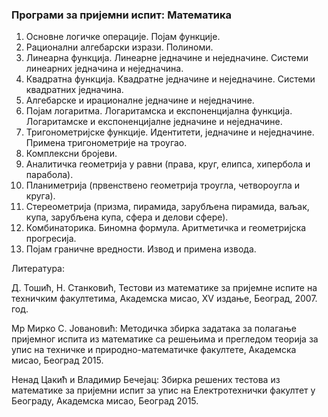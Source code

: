### Програми за пријемни испит: Математика
1. Основне логичке операције. Појам функције.
2. Рационални алгебарски изрази. Полиноми.
3. Линеарна функција. Линеарне једначине и неједначине. Системи линеарних једначина и неједначина.
4. Квадратна функција. Квадратне једначине и неједначине. Системи квадратних једначина.
5. Алгебарске и ирационалне једначине и неједначине.
6. Појам логаритма. Логаритамска и експоненцијална функција. Логаритамске и експоненцијалне једначине и неједначине.
7. Тригонометријске функције. Идентитети, једначине и неједначине. Примена тригонометрије на троугао.
8. Комплексни бројеви.
9. Аналитичка геометрија у равни (права, круг, елипса, хипербола и парабола).
10. Планиметрија (првенствено геометрија троугла, четвороугла и круга).
11. Стереометрија (призма, пирамида, зарубљена пирамида, ваљак, купа, зарубљена купа, сфера и делови сфере).
12. Комбинаторика. Биномна формула. Аритметичка и геометријска прогресија.
13. Појам граничне вредности. Извод и примена извода.

Литература:

Д. Тошић, Н. Станковић, Тестови из математике за пријемне испите на техничким факултетима, Академска мисао, XV издање, Београд, 2007. год.

Мр Мирко С. Јовановић: Методичка збирка задатака за полагање пријемног испита из математике са решењима и прегледом теорија за упис на техничке и природно-математичке факултете, Академска мисао, Београд 2015.

Ненад Цакић и Владимир Бечејaц: Збирка решених тестова из математике за пријемни испит за упис на Електротехнички факултет у Београду, Академска мисао, Београд 2015.